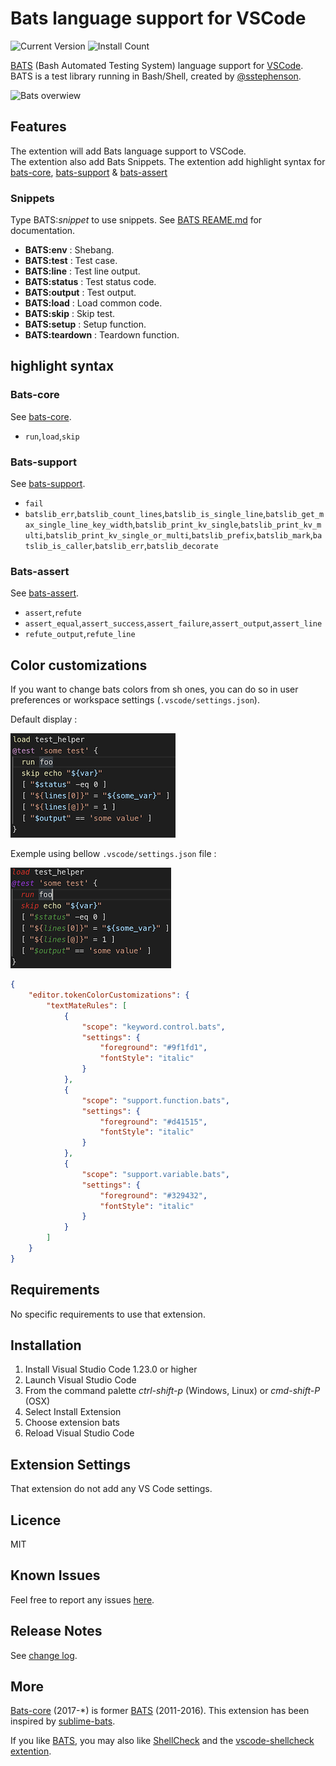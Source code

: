 # Bats language support for VSCode

![Current Version](https://vsmarketplacebadge.apphb.com/version/jetmartin.bats.svg)
![Install Count](https://vsmarketplacebadge.apphb.com/installs-short/jetmartin.bats.svg)

[BATS](https://github.com/bats-core/bats-core) (Bash Automated Testing System) language support for [VSCode](https://code.visualstudio.com/).\
BATS is a test library running in Bash/Shell, created by [@sstephenson](https://github.com/sstephenson).

![Bats overwiew](images/bats.gif)

## Features

The extention will add Bats language support to VSCode.\
The extention also add Bats Snippets.
The extention add highlight syntax for [bats-core](https://github.com/bats-core/bats-core), [bats-support](https://github.com/ztombol/bats-support) & [bats-assert](https://github.com/ztombol/bats-assert)

### Snippets

Type BATS:*snippet* to use snippets. See [BATS REAME.md](https://github.com/sstephenson/bats/blob/master/README.md) for documentation.

* **BATS:env** : Shebang.
* **BATS:test** : Test case.
* **BATS:line** : Test line output.
* **BATS:status** : Test status code.
* **BATS:output** : Test output.
* **BATS:load** : Load common code.
* **BATS:skip** : Skip test.
* **BATS:setup** : Setup function.
* **BATS:teardown** : Teardown function.

## highlight syntax

### Bats-core

See [bats-core](https://github.com/bats-core/bats-core).

* `run`,`load`,`skip`

### Bats-support

See [bats-support](https://github.com/ztombol/bats-support).

* `fail`
* `batslib_err`,`batslib_count_lines`,`batslib_is_single_line`,`batslib_get_max_single_line_key_width`,`batslib_print_kv_single`,`batslib_print_kv_multi`,`batslib_print_kv_single_or_multi`,`batslib_prefix`,`batslib_mark`,`batslib_is_caller`,`batslib_err`,`batslib_decorate`

### Bats-assert

See [bats-assert](https://github.com/ztombol/bats-assert).

* `assert`,`refute`
* `assert_equal`,`assert_success`,`assert_failure`,`assert_output`,`assert_line`
* `refute_output`,`refute_line`

## Color customizations

If you want to change bats colors from sh ones, you can do so in user preferences or workspace settings (`.vscode/settings.json`).

Default display :

![Bats overwiew](images/default_colours.png)

Exemple using bellow `.vscode/settings.json` file :

![Bats overwiew](images/custom_colours.png)

```json
{
    "editor.tokenColorCustomizations": {
        "textMateRules": [
            {
                "scope": "keyword.control.bats",
                "settings": {
                    "foreground": "#9f1fd1",
                    "fontStyle": "italic"
                }
            },
            {
                "scope": "support.function.bats",
                "settings": {
                    "foreground": "#d41515",
                    "fontStyle": "italic"
                }
            },
            {
                "scope": "support.variable.bats",
                "settings": {
                    "foreground": "#329432",
                    "fontStyle": "italic"
                }
            }
        ]
    }
}
```

## Requirements

No specific requirements to use that extension.

## Installation

1. Install Visual Studio Code 1.23.0 or higher
2. Launch Visual Studio Code
3. From the command palette *ctrl-shift-p* (Windows, Linux) or *cmd-shift-P* (OSX)
4. Select Install Extension
5. Choose extension bats
6. Reload Visual Studio Code

## Extension Settings

That extension do not add any VS Code settings.

## Licence

MIT

## Known Issues

Feel free to report any issues [here](https://github.com/jetmartin/bats/issues).

## Release Notes

See [change log](https://github.com/jetmartin/bats/blob/master/CHANGELOG.md).

## More

[Bats-core](https://github.com/bats-core/bats-core) (2017-*) is former [BATS](https://github.com/sstephenson/bats) (2011-2016).
This extension has been inspired by [sublime-bats](https://github.com/jverdeyen/sublime-bats).

If you like [BATS](https://github.com/sstephenson/bats), you may also like [ShellCheck](https://github.com/koalaman/shellcheck) and the   [vscode-shellcheck extention](https://marketplace.visualstudio.com/items?itemName=timonwong.shellcheck).
